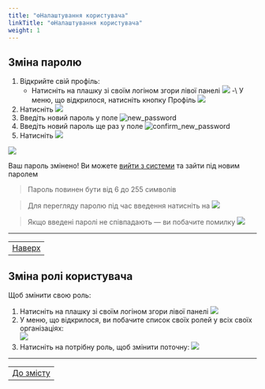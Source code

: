 ```yaml
---
title: "⚙️Налаштування користувача"
linkTitle: "⚙️Налаштування користувача"
weight: 1
---
```


## Зміна паролю

1. Відкрийте свій профіль:
    - Натисніть на плашку зі своїм логіном згори лівої панелі ![](https://i.imgur.com/CUlRCkc.png) 
    -\ У меню, що відкрилося, натисніть кнопку Профіль ![](https://i.imgur.com/hSyzIif.gif)
3. Натисніть ![](https://i.imgur.com/thWgmQZ.png)
4. Введіть новий пароль у поле ![new_password](https://i.imgur.com/WpG1NWv.png)
5. Введіть новий пароль ще раз у поле ![confirm_new_password](https://i.imgur.com/UIGTXMN.png)
6. Натисніть ![](https://i.imgur.com/MMk5LTd.png)

![](https://i.imgur.com/pxcg7m3.gif)
   
Ваш пароль змінено! Ви можете [вийти з системи](/docs/login_logout/#вихід-з-системи) та зайти під новим паролем

   > Пароль повинен бути від 6 до 255 символів

   > Для перегляду паролю під час введення натисніть на ![](https://i.imgur.com/9FFKYJl.png)

   > Якщо введені паролі не співпадають &mdash; ви побачите помилку ![](https://i.imgur.com/49z149W.png)
___

| |
|-|
| [Наверх](#зміна-паролю) |

## Зміна ролі користувача

Щоб змінити свою роль:
1. Натисніть на плашку зі своїм логіном згори лівої панелі ![](https://i.imgur.com/CUlRCkc.png)
2. У меню, що відкрилося, ви побачите список своїх ролей у всіх своїх організаціях:  
![](https://i.imgur.com/sKPUeX1.png)
1. Натисніть на потрібну роль, щоб змінити поточну:
![](https://i.imgur.com/VJGZc66.gif)
___

| |
|-|
| [До змісту](/docs/toc/) |

